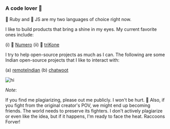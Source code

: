 ### A code lover 🦕

<!--
**bharat-patodi/bharat-patodi** is a ✨ _special_ ✨ repository because its `README.md` (this file) appears on your GitHub profile.
-->

🦚 Ruby and 🦩 JS are my two languages of choice right now.

I like to build products that bring a shine in my eyes. My current favorite ones include:

(i) 🦜 [Numero](https://altcampus.github.io/numero/build/index.html) 
(ii) 🦉 [triKone](https://bharat-patodi.github.io/trikone/)

I try to help open-source projects as much as I can. The following are some Indian open-source projects that I like to interact with:

(a) [remoteIndian](https://github.com/remoteindian/remoteindian) 
(b) [chatwoot](https://github.com/chatwoot/chatwoot)

![hi](https://www.codewars.com/users/bharat-patodi/badges/small)

*Note*: 

If you find me plagiarizing, please out me publicly. I won't be hurt. 🦝
Also, if you fight from the original creator's POV, we might end up becoming friends. The world needs to preserve its fighters.
I don't actively plagiarize or even like the idea, but if it happens, I'm ready to face the heat.
Raccoons Forver!

